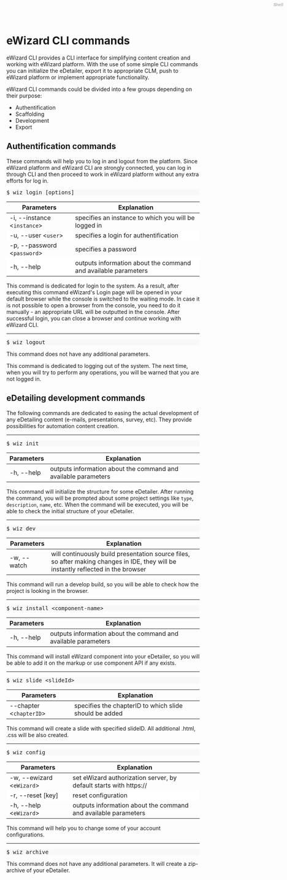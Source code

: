 <style>
pre .comment {
    color: #b3b3b3;
}

figure {
    margin:0;
}

figure:before{
    content:"Shell";
    position: absolute;
    top: 0;
    right: 0;
    color: #ccc;
    text-align: right;
    font-size: 0.75em;
    padding: 5px 10px 0;
    line-height: 15px;
    height: 15px;
    font-weight: 600;
}

.highlight {
    background-color: #f8f8f8;
}

tr:nth-child(2n){
    background-color:white;
}

</style>

# eWizard CLI commands

eWizard CLI provides a CLI interface for simplifying content creation and working with eWizard platform.
With the use of some simple CLI commands you can initialize the eDetailer, export it to appropriate CLM, push to eWizard platform or implement appropriate functionality.

eWizard CLI commands could be divided into a few groups depending on their purpose:

* Authentification
* Scaffolding
* Development
* Export

## Authentification commands

These commands will help you to log in and logout from the platform. Since eWizard platform and eWizard CLI are strongly connected, you can log in through CLI and then proceed to work in eWizard platform without any extra efforts for log in.

<figure class="highlight bash">
    <pre class="code">$ wiz login [options]</pre>
</figure>

|               Parameters                              | Explanation 
|-------------------------------------------------------|-------------------------------------------------------------------
|   -i, --instance <`instance`>                         | specifies an instance to which you will be logged in  
|   -u, --user <`user`>                                 | specifies a login for authentification 
|   -p, --password <`password`>                         | specifies a password 
|   -h, --help                                          | outputs information about the command and available parameters

This command is dedicated for login to the system. As a result, after executing this command eWizard's Login page will be opened in your default browser while the console is switched to the waiting mode. In case it is not possible to open a browser from the console, you need to do it manually - an appropriate URL will be outputted in the console. After successful login, you can close a browser and continue working with eWizard CLI.

-------------------------------------
  <figure class="highlight bash">
    <pre class="code">$ wiz logout</pre>
</figure>

This command does not have any additional parameters.

This command is dedicated to logging out of the system. The next time, when you will try to perform any operations, you will be warned that you are not logged in.

## eDetailing development commands

The following commands are dedicated to easing the actual development of any eDetailing content (e-mails, presentations, survey, etc). They provide possibilities for automation content creation.

-------------------------------------
  <figure class="highlight bash">
    <pre class="code">$ wiz init</pre>
</figure>

|         Parameters       | Explanation 
|--------------------------|-------------------------------------------------------------------
|     -h, --help           | outputs information about the command and available parameters

This command will initialize the structure for some eDetailer. After running the command, you will be prompted about some project settings like `type`, `description`, `name`, etc. When the command will be executed, you will be able to check the initial structure of your eDetailer.

-------------------------------------
<figure class="highlight bash">
    <pre class="code">$ wiz dev</pre>
</figure>

|         Parameters       | Explanation 
|--------------------------|-------------------------------------------------------------------
|     -w, --watch          | will continuously build presentation source files, so after making changes in IDE, they will be instantly reflected in the browser

This command will run a develop build, so you will be able to check how the project is looking in the browser.

-------------------------------------
<figure class="highlight bash">
    <pre class="code">$ wiz install &lt;component-name&gt;</pre>
</figure>

|         Parameters       | Explanation 
|--------------------------|-------------------------------------------------------------------
|     -h, --help           | outputs information about the command and available parameters
 
 This command will install eWizard component into your eDetailer, so you will be able to add it on the markup or use component API if any exists.

-------------------------------------
<figure class="highlight bash">
    <pre class="code">$ wiz slide &lt;slideId&gt;</pre>
</figure>

|         Parameters       | Explanation 
|--------------------------|-------------------------------------------------------------------
|  --chapter <`chapterID`> | specifies the chapterID to which slide should be added 

This command will create a slide with specified slideID. All additional .html, .css will be also created.

-------------------------------------
<figure class="highlight bash">
    <pre class="code">$ wiz config</pre>
</figure>

|         Parameters          | Explanation 
|-----------------------------|------------------------------------------------------------------
|  -w, --ewizard  <`eWizard`> | set eWizard authorization server, by default starts with https://
|  -r, --reset [key]          | reset configuration
|  -h, --help  <`eWizard`>    | outputs information about the command and available parameters

This command will help you to change some of your account configurations.

-------------------------------------
<figure class="highlight bash">
    <pre class="code">$ wiz archive</pre>
</figure>

This command does not have any additional parameters. It will create a zip-archive of your eDetailer.